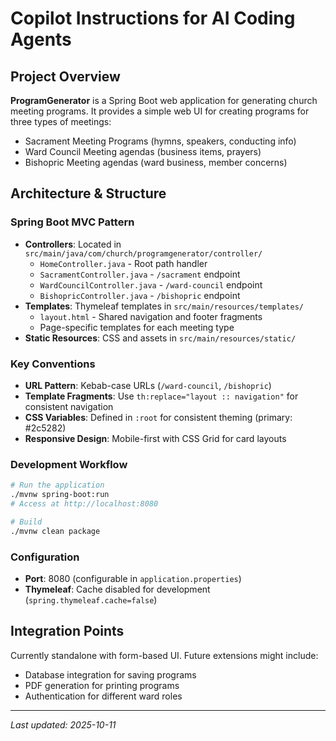 # Copilot Instructions for AI Coding Agents

## Project Overview
**ProgramGenerator** is a Spring Boot web application for generating church meeting programs. It provides a simple web UI for creating programs for three types of meetings:
- Sacrament Meeting Programs (hymns, speakers, conducting info)
- Ward Council Meeting agendas (business items, prayers)
- Bishopric Meeting agendas (ward business, member concerns)

## Architecture & Structure

### Spring Boot MVC Pattern
- **Controllers**: Located in `src/main/java/com/church/programgenerator/controller/`
  - `HomeController.java` - Root path handler
  - `SacramentController.java` - `/sacrament` endpoint
  - `WardCouncilController.java` - `/ward-council` endpoint  
  - `BishopricController.java` - `/bishopric` endpoint
- **Templates**: Thymeleaf templates in `src/main/resources/templates/`
  - `layout.html` - Shared navigation and footer fragments
  - Page-specific templates for each meeting type
- **Static Resources**: CSS and assets in `src/main/resources/static/`

### Key Conventions
- **URL Pattern**: Kebab-case URLs (`/ward-council`, `/bishopric`)
- **Template Fragments**: Use `th:replace="layout :: navigation"` for consistent navigation
- **CSS Variables**: Defined in `:root` for consistent theming (primary: #2c5282)
- **Responsive Design**: Mobile-first with CSS Grid for card layouts

### Development Workflow
```bash
# Run the application
./mvnw spring-boot:run
# Access at http://localhost:8080

# Build
./mvnw clean package
```

### Configuration
- **Port**: 8080 (configurable in `application.properties`)
- **Thymeleaf**: Cache disabled for development (`spring.thymeleaf.cache=false`)

## Integration Points
Currently standalone with form-based UI. Future extensions might include:
- Database integration for saving programs
- PDF generation for printing programs
- Authentication for different ward roles

---
_Last updated: 2025-10-11_
